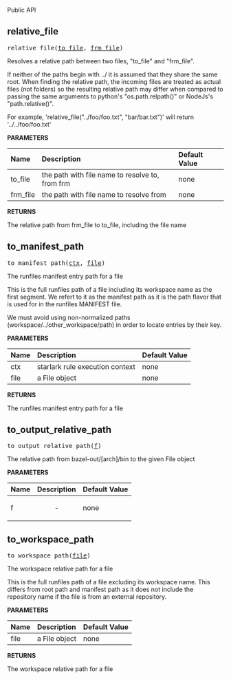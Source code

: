 <!-- Generated with Stardoc: http://skydoc.bazel.build -->

Public API

<a id="relative_file"></a>

## relative_file

<pre>
relative_file(<a href="#relative_file-to_file">to_file</a>, <a href="#relative_file-frm_file">frm_file</a>)
</pre>

Resolves a relative path between two files, "to_file" and "frm_file".

If neither of the paths begin with ../ it is assumed that they share the same root. When finding the relative path,
the incoming files are treated as actual files (not folders) so the resulting relative path may differ when compared
to passing the same arguments to python's "os.path.relpath()" or NodeJs's "path.relative()".

For example, 'relative_file("../foo/foo.txt", "bar/bar.txt")' will return '../../foo/foo.txt'


**PARAMETERS**


| Name  | Description | Default Value |
| :------------- | :------------- | :------------- |
| <a id="relative_file-to_file"></a>to_file |  the path with file name to resolve to, from frm   |  none |
| <a id="relative_file-frm_file"></a>frm_file |  the path with file name to resolve from   |  none |

**RETURNS**

The relative path from frm_file to to_file, including the file name


<a id="to_manifest_path"></a>

## to_manifest_path

<pre>
to_manifest_path(<a href="#to_manifest_path-ctx">ctx</a>, <a href="#to_manifest_path-file">file</a>)
</pre>

The runfiles manifest entry path for a file

This is the full runfiles path of a file including its workspace name as
the first segment. We refert to it as the manifest path as it is the path
flavor that is used for in the runfiles MANIFEST file.

We must avoid using non-normalized paths (workspace/../other_workspace/path)
in order to locate entries by their key.


**PARAMETERS**


| Name  | Description | Default Value |
| :------------- | :------------- | :------------- |
| <a id="to_manifest_path-ctx"></a>ctx |  starlark rule execution context   |  none |
| <a id="to_manifest_path-file"></a>file |  a File object   |  none |

**RETURNS**

The runfiles manifest entry path for a file


<a id="to_output_relative_path"></a>

## to_output_relative_path

<pre>
to_output_relative_path(<a href="#to_output_relative_path-f">f</a>)
</pre>

The relative path from bazel-out/[arch]/bin to the given File object

**PARAMETERS**


| Name  | Description | Default Value |
| :------------- | :------------- | :------------- |
| <a id="to_output_relative_path-f"></a>f |  <p align="center"> - </p>   |  none |


<a id="to_workspace_path"></a>

## to_workspace_path

<pre>
to_workspace_path(<a href="#to_workspace_path-file">file</a>)
</pre>

The workspace relative path for a file

This is the full runfiles path of a file excluding its workspace name.
This differs from root path and manifest path as it does not include the
repository name if the file is from an external repository.


**PARAMETERS**


| Name  | Description | Default Value |
| :------------- | :------------- | :------------- |
| <a id="to_workspace_path-file"></a>file |  a File object   |  none |

**RETURNS**

The workspace relative path for a file


